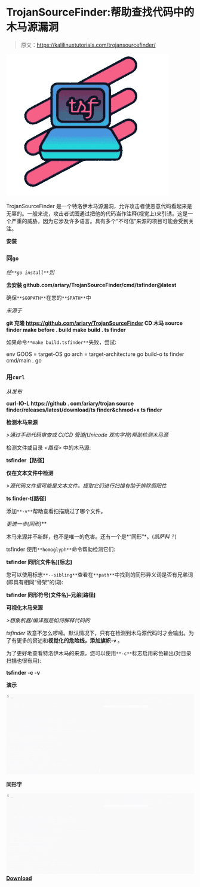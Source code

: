 # TrojanSourceFinder:帮助查找代码中的木马源漏洞

> 原文：<https://kalilinuxtutorials.com/trojansourcefinder/>

[![](img/45d1d3d117eaf30c17512522c2151ea2.png)](https://blogger.googleusercontent.com/img/a/AVvXsEg20LD0UWlKXCCjUxXVPIIpgp30TQR-sMq5DoIP29lYasA4cOn3lEKHvNuEWeGI5zXi5B7bWHaF7sXNOJU86NreG2N65n8NU0treEeFDUBEZPO74GFqK3FK4tkTQjOPVgFUoRofoygQYh-Si_0ITtYdzMLKCs551c9YHD3jybGF7Q2o1u63ZL3JztmF=s435)

TrojanSourceFinder 是一个特洛伊木马源漏洞，允许攻击者使恶意代码看起来是无辜的。一般来说，攻击者试图通过把他的代码当作注释(视觉上)来引诱。这是一个严重的威胁，因为它涉及许多语言。具有多个“不可信”来源的项目可能会受到关注。

**安装**

### 同`go`

*经`**go install**`到*

**去安装 github.com/ariary/TrojanSourceFinder/cmd/tsfinder@latest**

确保`**$GOPATH**`在您的`**$PATH**`中

*来源于*

**git 克隆 https://github.com/ariary/TrojanSourceFinder
CD 木马 source finder
make before . build
make build . ts finder**

如果命令`**make build.tsfinder**`失败，尝试:

env GOOS = target-OS go arch = target-architecture
go build-o ts finder cmd/main . go

### 用`curl`

*从发布*

**curl-lO-L https://github . com/ariary/trojan source finder/releases/latest/download/ts finder&chmod+x ts finder**

**检测木马来源**

*>通过手动代码审查或 CI/CD 管道(Unicode 双向字符)帮助检测木马源*

检测文件或目录 *<路径>* 中的木马源:

**tsfinder【路径】**

**仅在文本文件中检测**

*>源代码文件很可能是文本文件。提取它们进行扫描有助于排除假阳性*

**ts finder-t[路径]**

添加`**-v**`帮助查看扫描跳过了哪个文件。

**更进一步*(同形)***

木马来源并不新鲜，也不是唯一的危害。还有一个是*“同形”*。(*凯萨科？*)

tsfinder 使用`**homoglyph**`命令帮助检测它们:

**tsfinder 同形[文件名][标志]**

您可以使用标志`**--sibling**`查看在`**path**`中找到的同形异义词是否有兄弟词(即具有相同“骨架”的词):

**tsfinder 同形符号[文件名]–兄弟[路径]**

**可视化木马来源**

*>想象机器/编译器是如何解释代码的*

*tsfinder* 故意不怎么啰嗦。默认情况下，只有在检测到木马源代码时才会输出。为了有更多的赘述和**视觉化的危险线，添加旗帜`-v`** 。

为了更好地查看特洛伊木马的来源，您可以使用`**-c**`标志启用彩色输出(对目录扫描也很有用):

**tsfinder -c -v**

**演示**

![](img/cade7d2f90a77d528f3edc5a39dd31c5.png)

**同形字**

![](img/cd1791dae49e232d83cbb8b224285a38.png)[**Download**](https://github.com/ariary/TrojanSourceFinder)